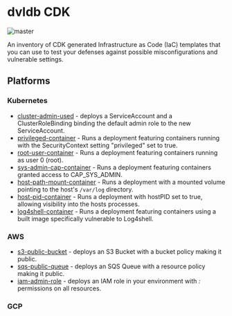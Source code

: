 # dvldb CDK

![master](https://github.com/rjulian/dvldb-cdk/actions/workflows/master.yml/badge.svg)

An inventory of CDK generated Infrastructure as Code (IaC) templates that you can use to test your defenses against possible misconfigurations and vulnerable settings.

## Platforms

### Kubernetes

- [cluster-admin-used](./k8s/cluster-admin-used/) - deploys a ServiceAccount and a ClusterRoleBinding binding the default admin role to the new ServiceAccount.
- [privileged-container](./k8s/privileged-container/) - Runs a deployment featuring containers running with the SecurityContext setting "privileged" set to true.
- [root-user-container](./k8s/root-user-container/) - Runs a deployment featuring containers running as user 0 (root).
- [sys-admin-cap-container](./k8s/sys-admin-cap-container/) - Runs a deployment featuring containers granted access to CAP_SYS_ADMIN.
- [host-path-mount-container](./k8s/host-path-mount-container/) - Runs a deployment with a mounted volume pointing to the host's `/var/log` directory.
- [host-pid-container](./k8s/host-pid-container/) - Runs a deployment with hostPID set to true, allowing visibility into the hosts processes.
- [log4shell-container](./k8s/log4shell-container/) - Runs a deployment featuring containers using a built image specifically vulnerable to Log4shell.

### AWS

- [s3-public-bucket](./aws/s3-public-bucket/) - deploys an S3 Bucket with a bucket policy making it public.
- [sqs-public-queue](./aws/sqs-public-queue/) - deploys an SQS Queue with a resource policy making it public.
- [iam-admin-role](./aws/iam-admin-role/) - deploys an IAM role in your environment with _:_ permissions on all resources.

### GCP
